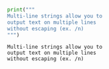 ```python
print("""
Multi-line strings allow you to
output text on multiple lines
without escaping (ex. /n)
""")
```

    Multi-line strings allow you to
    output text on multiple lines
    without escaping (ex. /n)

```python

```
